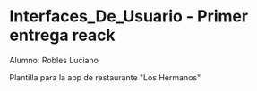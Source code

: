 # Interfaces_De_Usuario - Primer entrega reack

Alumno: Robles Luciano

Plantilla para la app de restaurante "Los Hermanos"
